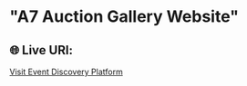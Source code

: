 # "A7 Auction Gallery Website"

## 🌐 Live URl:
[Visit Event Discovery Platform](https://mu-shubo-a7-auction-gallery-website.netlify.app/)